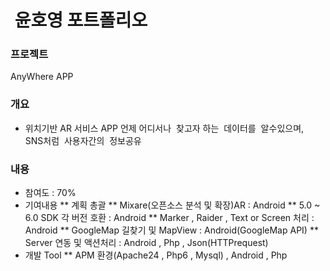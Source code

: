 #  윤호영 포트폴리오

### 프로젝트
AnyWhere APP

### 개요
* 위치기반 AR 서비스 APP 언제 어디서나  찾고자 하는  데이터를  알수있으며,  
SNS처럼  사용자간의  정보공유
 
### 내용
* 참여도 : 70%
* 기여내용 
** 계획 총괄
** Mixare(오픈소스 분석 및 확장)AR : Android
** 5.0 ~ 6.0 SDK 각 버전 호환 : Android
** Marker , Raider , Text or Screen 처리 : Android
** GoogleMap 길찾기 및 MapView : Android(GoogleMap API)
** Server 연동 및 액션처리 : Android , Php , Json(HTTPrequest)
* 개발 Tool
** APM 환경(Apache24 , Php6 , Mysql) , Android , Php 


